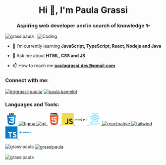 <h1 align="center">Hi 👋, I'm Paula Grassi</h1>
<h3 align="center">Aspiring web developer and in search of knowledge ✨</h3>
<img align="right" alt="Coding" width="400" src="https://i.pinimg.com/564x/2f/f6/be/2ff6bea2b81907e48ae3daac5791b6a3.jpg">

<p align="left"> <img src="https://komarev.com/ghpvc/?username=grassipaula&label=Profile%20views&color=0e75b6&style=flat" alt="grassipaula" /> </p>

- 🌱 I’m currently learning **JavaScript, TypeScript, React, Nodejs and Java**

- 💬 Ask me about **HTML, CSS and JS**

- 📫 How to reach me **paulagrassi.dev@gmail.com**

<h3 align="left">Connect with me:</h3>
<p align="left">
<a href="https://linkedin.com/in/in/grassi-paula/" target="blank"><img align="center" src="https://raw.githubusercontent.com/rahuldkjain/github-profile-readme-generator/master/src/images/icons/Social/linked-in-alt.svg" alt="in/grassi-paula/" height="30" width="40" /></a>
<a href="https://instagram.com/paula.kamelot" target="blank"><img align="center" src="https://raw.githubusercontent.com/rahuldkjain/github-profile-readme-generator/master/src/images/icons/Social/instagram.svg" alt="paula.kamelot" height="30" width="40" /></a>
</p>

<h3 align="left">Languages and Tools:</h3>
<p align="left"> <a href="https://www.w3schools.com/css/" target="_blank" rel="noreferrer"> <img src="https://raw.githubusercontent.com/devicons/devicon/master/icons/css3/css3-original-wordmark.svg" alt="css3" width="40" height="40"/> </a> <a href="https://www.figma.com/" target="_blank" rel="noreferrer"> <img src="https://www.vectorlogo.zone/logos/figma/figma-icon.svg" alt="figma" width="40" height="40"/> </a> <a href="https://git-scm.com/" target="_blank" rel="noreferrer"> <img src="https://www.vectorlogo.zone/logos/git-scm/git-scm-icon.svg" alt="git" width="40" height="40"/> </a> <a href="https://www.w3.org/html/" target="_blank" rel="noreferrer"> <img src="https://raw.githubusercontent.com/devicons/devicon/master/icons/html5/html5-original-wordmark.svg" alt="html5" width="40" height="40"/> </a> <a href="https://developer.mozilla.org/en-US/docs/Web/JavaScript" target="_blank" rel="noreferrer"> <img src="https://raw.githubusercontent.com/devicons/devicon/master/icons/javascript/javascript-original.svg" alt="javascript" width="40" height="40"/> </a> <a href="https://nodejs.org" target="_blank" rel="noreferrer"> <img src="https://raw.githubusercontent.com/devicons/devicon/master/icons/nodejs/nodejs-original-wordmark.svg" alt="nodejs" width="40" height="40"/> </a> <a href="https://reactjs.org/" target="_blank" rel="noreferrer"> <img src="https://raw.githubusercontent.com/devicons/devicon/master/icons/react/react-original-wordmark.svg" alt="react" width="40" height="40"/> </a> <a href="https://reactnative.dev/" target="_blank" rel="noreferrer"> <img src="https://reactnative.dev/img/header_logo.svg" alt="reactnative" width="40" height="40"/> </a> <a href="https://tailwindcss.com/" target="_blank" rel="noreferrer"> <img src="https://www.vectorlogo.zone/logos/tailwindcss/tailwindcss-icon.svg" alt="tailwind" width="40" height="40"/> </a> <a href="https://www.typescriptlang.org/" target="_blank" rel="noreferrer"> <img src="https://raw.githubusercontent.com/devicons/devicon/master/icons/typescript/typescript-original.svg" alt="typescript" width="40" height="40"/> </a> <a href="https://webpack.js.org" target="_blank" rel="noreferrer"> <img src="https://raw.githubusercontent.com/devicons/devicon/d00d0969292a6569d45b06d3f350f463a0107b0d/icons/webpack/webpack-original-wordmark.svg" alt="webpack" width="40" height="40"/> </a> </p>

<p><img align="left" src="https://github-readme-stats-ruby-one.vercel.app/api/top-langs?username=grassipaula&show_icons=true&locale=en&layout=compact" alt="grassipaula" /></p>

<p>&nbsp;<img align="center" src="https://github-readme-stats-ruby-one.vercel.app/api?username=grassipaula&show_icons=true&locale=en" alt="grassipaula" /></p>

<p><img align="center" src="https://github-readme-streak-stats.herokuapp.com/?user=grassipaula&" alt="grassipaula" /></p>
